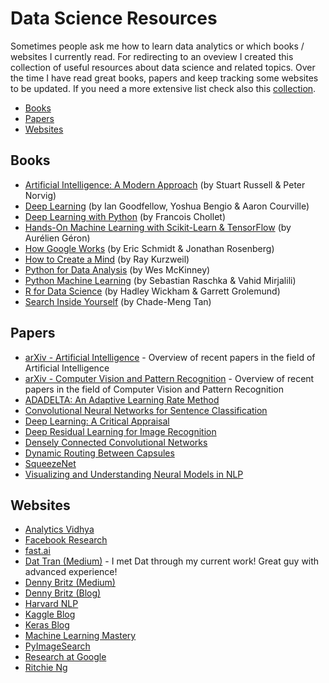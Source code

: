 # Data Science Resources
Sometimes people ask me how to learn data analytics or which books / websites I currently read. For redirecting to an oveview I created this collection of useful resources about data science and related topics. Over the time I have read great books, papers and keep tracking some websites to be updated. If you need a more extensive list check also this [collection](https://github.com/bulutyazilim/awesome-datascience).

* [Books](#books)
* [Papers](#papers)
* [Websites](#websites)

## Books
* [Artificial Intelligence: A Modern Approach](https://www.amazon.com/Artificial-Intelligence-Modern-Approach-3rd/dp/0136042597/) (by Stuart Russell & Peter Norvig)
* [Deep Learning](https://www.amazon.com/Deep-Learning-Adaptive-Computation-Machine/dp/0262035618) (by Ian Goodfellow, Yoshua Bengio & Aaron Courville)
* [Deep Learning with Python](https://www.amazon.com/Deep-Learning-Python-Francois-Chollet/dp/1617294438) (by Francois Chollet)
* [Hands-On Machine Learning with Scikit-Learn & TensorFlow](https://www.amazon.com/Hands-Machine-Learning-Scikit-Learn-TensorFlow/dp/1491962291/) (by Aurélien Géron)
* [How Google Works](https://www.amazon.com/How-Google-Works-Eric-Schmidt/dp/1455582328) (by Eric Schmidt & Jonathan Rosenberg)
* [How to Create a Mind](https://www.amazon.com/How-Create-Mind-Thought-Revealed/dp/0143124048/) (by Ray Kurzweil)
* [Python for Data Analysis](https://www.amazon.com/Python-Data-Analysis-Wrangling-IPython/dp/1491957662/) (by Wes McKinney)
* [Python Machine Learning](https://www.amazon.com/Python-Machine-Learning-scikit-learn-TensorFlow/dp/1787125939/) (by Sebastian Raschka & Vahid Mirjalili)
* [R for Data Science](https://www.amazon.com/Data-Science-Transform-Visualize-Model/dp/1491910399/) (by Hadley Wickham & Garrett Grolemund)
* [Search Inside Yourself](https://www.amazon.com/Search-Inside-Yourself-Unexpected-Achieving/dp/0062116932) (by Chade-Meng Tan)

## Papers
* [arXiv - Artificial Intelligence](https://arxiv.org/list/cs.AI/recent) - Overview of recent papers in the field of Artificial Intelligence
* [arXiv - Computer Vision and Pattern Recognition](https://arxiv.org/list/cs.CV/recent) - Overview of recent papers in the field of Computer Vision and Pattern Recognition
* [ADADELTA: An Adaptive Learning Rate Method](https://arxiv.org/abs/1212.5701)
* [Convolutional Neural Networks for Sentence Classification](https://arxiv.org/abs/1408.5882)
* [Deep Learning: A Critical Appraisal](https://arxiv.org/abs/1801.00631)
* [Deep Residual Learning for Image Recognition](https://arxiv.org/abs/1512.03385)
* [Densely Connected Convolutional Networks](https://arxiv.org/abs/1608.06993)
* [Dynamic Routing Between Capsules](https://arxiv.org/abs/1710.09829)
* [SqueezeNet](https://arxiv.org/abs/1602.07360)
* [Visualizing and Understanding Neural Models in NLP](https://arxiv.org/abs/1506.01066)

## Websites
* [Analytics Vidhya](https://www.analyticsvidhya.com/)
* [Facebook Research](https://research.fb.com/blog/)
* [fast.ai](http://www.fast.ai/)
* [Dat Tran (Medium)](https://medium.com/@datitran) - I met Dat through my current work! Great guy with advanced experience!
* [Denny Britz (Medium)](https://medium.com/@dennybritz)
* [Denny Britz (Blog)](http://www.wildml.com/)
* [Harvard NLP](http://nlp.seas.harvard.edu/)
* [Kaggle Blog](http://blog.kaggle.com/)
* [Keras Blog](https://blog.keras.io/)
* [Machine Learning Mastery](https://machinelearningmastery.com/blog/)
* [PyImageSearch](https://www.pyimagesearch.com/)
* [Research at Google](https://research.google.com/pubs/papers.html)
* [Ritchie Ng](http://www.ritchieng.com/)
